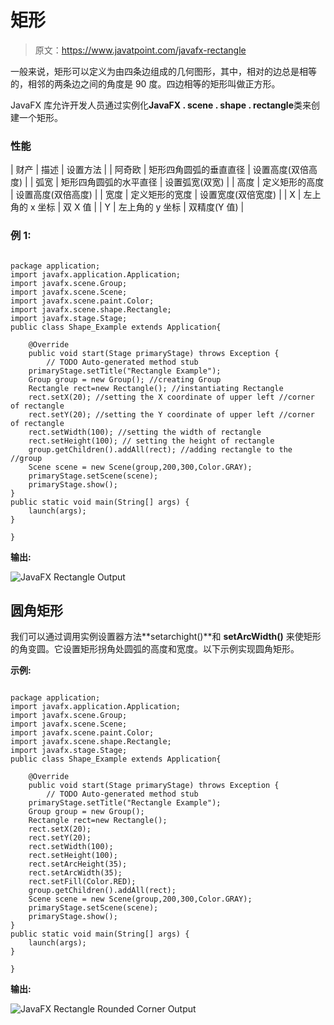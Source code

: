 # 矩形

> 原文：<https://www.javatpoint.com/javafx-rectangle>

一般来说，矩形可以定义为由四条边组成的几何图形，其中，相对的边总是相等的，相邻的两条边之间的角度是 90 度。四边相等的矩形叫做正方形。

JavaFX 库允许开发人员通过实例化**JavaFX . scene . shape . rectangle**类来创建一个矩形。

### 性能

| 财产 | 描述 | 设置方法 |
| 阿奇欧 | 矩形四角圆弧的垂直直径 | 设置高度(双倍高度) |
| 弧宽 | 矩形四角圆弧的水平直径 | 设置弧宽(双宽) |
| 高度 | 定义矩形的高度 | 设置高度(双倍高度) |
| 宽度 | 定义矩形的宽度 | 设置宽度(双倍宽度) |
| X | 左上角的 x 坐标 | 双 X 值 |
| Y | 左上角的 y 坐标 | 双精度(Y 值) |

### 例 1:

```

package application;
import javafx.application.Application;
import javafx.scene.Group;
import javafx.scene.Scene;
import javafx.scene.paint.Color;
import javafx.scene.shape.Rectangle;
import javafx.stage.Stage;
public class Shape_Example extends Application{

	@Override
	public void start(Stage primaryStage) throws Exception {
		// TODO Auto-generated method stub
	primaryStage.setTitle("Rectangle Example");
	Group group = new Group(); //creating Group 
	Rectangle rect=new Rectangle(); //instantiating Rectangle 
	rect.setX(20); //setting the X coordinate of upper left //corner of rectangle 
	rect.setY(20); //setting the Y coordinate of upper left //corner of rectangle 
	rect.setWidth(100); //setting the width of rectangle 
	rect.setHeight(100); // setting the height of rectangle 
	group.getChildren().addAll(rect); //adding rectangle to the //group 
	Scene scene = new Scene(group,200,300,Color.GRAY);
	primaryStage.setScene(scene);
	primaryStage.show();
}
public static void main(String[] args) {
	launch(args);
}

}

```

**输出:**

![JavaFX Rectangle Output](../img/eadcd218fddfad6c893fd8d95e53a2b5.png)

## 圆角矩形

我们可以通过调用实例设置器方法**setarchight()**和 **setArcWidth()** 来使矩形的角变圆。它设置矩形拐角处圆弧的高度和宽度。以下示例实现圆角矩形。

**示例:**

```

package application;
import javafx.application.Application;
import javafx.scene.Group;
import javafx.scene.Scene;
import javafx.scene.paint.Color;
import javafx.scene.shape.Rectangle;
import javafx.stage.Stage;
public class Shape_Example extends Application{

	@Override
	public void start(Stage primaryStage) throws Exception {
		// TODO Auto-generated method stub
	primaryStage.setTitle("Rectangle Example");
	Group group = new Group();
	Rectangle rect=new Rectangle();
	rect.setX(20);
	rect.setY(20);
	rect.setWidth(100);
	rect.setHeight(100);
	rect.setArcHeight(35);
	rect.setArcWidth(35);
	rect.setFill(Color.RED);
	group.getChildren().addAll(rect);
	Scene scene = new Scene(group,200,300,Color.GRAY);
	primaryStage.setScene(scene);
	primaryStage.show();
}
public static void main(String[] args) {
	launch(args);
}

}

```

**输出:**

![JavaFX Rectangle Rounded Corner Output](../img/09dcf713f686520b49a32e088bf4a7c2.png)